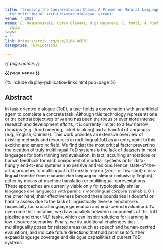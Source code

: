 ```yaml
---
title: 'Crossing the Conversational Chasm: A Primer on Natural Language Processing
  for Multilingual Task-Oriented Dialogue Systems'
venue: ' 2021'
names: E. Razumovskaia, Goran Glavavs, Olga Majewska, E. Ponti, A. Korhonen, Ivan
  Vulic
tags:
- ''
link: https://arxiv.org/abs/2104.08570
categories: Publications

---
```


*{{ page.names }}*

**{{ page.venue }}**

{% include display-publication-links.html pub=page %}

## Abstract

In task-oriented dialogue (ToD), a user holds a conversation with an artificial agent to complete a concrete task. Although this technology represents one of the central objectives of AI and has been the focus of ever more intense research and development efforts, it is currently limited to a few narrow domains (e.g., food ordering, ticket booking) and a handful of languages (e.g., English, Chinese). This work provides an extensive overview of existing methods and resources in multilingual ToD as an entry point to this exciting and emerging field. We find that the most critical factor preventing the creation of truly multilingual ToD systems is the lack of datasets in most languages for both training and evaluation. In fact, acquiring annotations or human feedback for each component of modular systems or for data-hungry end-to-end systems is expensive and tedious. Hence, state-of-the-art approaches to multilingual ToD mostly rely on (zero- or few-shot) cross-lingual transfer from resource-rich languages (almost exclusively English), either by means of machine translation or multilingual representations. These approaches are currently viable only for typologically similar languages and languages with parallel / monolingual corpora available. On the other hand, their effectiveness beyond these boundaries is doubtful or hard to assess due to the lack of linguistically diverse benchmarks (especially for natural language generation and end-to-end evaluation). To overcome this limitation, we draw parallels between components of the ToD pipeline and other NLP tasks, which can inspire solutions for learning in low-resource scenarios. Finally, we list additional challenges that multilinguality poses for related areas (such as speech and human-centred evaluation), and indicate future directions that hold promise to further expand language coverage and dialogue capabilities of current ToD systems.